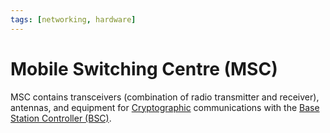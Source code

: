 ```yaml
---
tags: [networking, hardware]
---
```


# Mobile Switching Centre (MSC)

MSC contains transceivers (combination of radio transmitter and receiver),
antennas, and equipment for [Cryptographic](202209281121.md) communications with
the [Base Station Controller (BSC)](202303312026.md).
